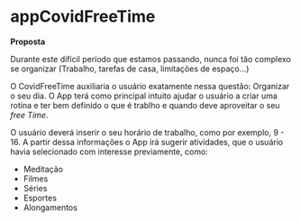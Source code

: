 # appCovidFreeTime

**Proposta**

Durante este difícil período que estamos passando, nunca foi tão complexo se organizar (Trabalho, tarefas de casa, limitações de espaço...)

O CovidFreeTime auxiliaria o usuário exatamente nessa questão: Organizar o seu dia.
O App terá como principal intuito ajudar o usuário a criar uma rotina e ter bem definido o que é trablho e quando deve aproveitar o seu *free Time*.

O usuário deverá inserir o seu horário de trabalho, como por exemplo, 9 - 16. 
A partir dessa informações o App irá sugerir atividades, que o usuário havia selecionado com interesse previamente, como:
* Meditação
* Filmes
* Séries
* Esportes
* Alongamentos
